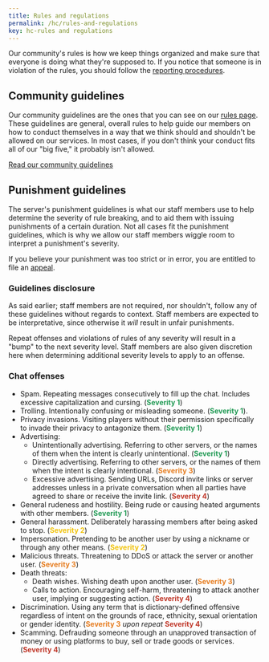 ```yaml
---
title: Rules and regulations
permalink: /hc/rules-and-regulations
key: hc-rules and regulations
---
```


Our community's rules is how we keep things organized and make sure that everyone is doing what they're supposed to. If you notice that someone is in violation of the rules, you should follow the [reporting procedures](#reporting).

## Community guidelines
Our community guidelines are the ones that you can see on our [rules page](../rules). These guidelines are general, overall rules to help guide our members on how to conduct themselves in a way that we think should and shouldn't be allowed on our services. In most cases, if you don't think your conduct fits all of our "big five," it probably isn't allowed.

<a class="button button--outline-primary button--rounded" href="{{ site.baseurl}}/rules">Read our community guidelines</a>

## Punishment guidelines
The server's punishment guidelines is what our staff members use to help determine the severity of rule breaking, and to aid them with issuing punishments of a certain duration. Not all cases fit the punishment guidelines, which is why we allow our staff members wiggle room to interpret a punishment's severity.

If you believe your punishment was too strict or in error, you are entitled to file an [appeal](#appealing).

### Guidelines disclosure
As said earlier; staff members are not required, nor shouldn't, follow any of these guidelines without regards to context. Staff members are expected to be interpretative, since otherwise it *will* result in unfair punishments.

Repeat offenses and violations of rules of any severity will result in a "bump" to the next severity level. Staff members are also given discretion here when determining additional severity levels to apply to an offense.

### Chat offenses
* Spam. Repeating messages consecutively to fill up the chat. Includes excessive capitalization and cursing. (<strong><span style="color: #239B56">Severity 1</span></strong>)
* Trolling. Intentionally confusing or misleading someone. (<strong><span style="color: #239B56">Severity 1</span></strong>).
* Privacy invasions. Visiting players without their permission specifically to invade their privacy to antagonize them. (<strong><span style="color: #239B56">Severity 1</span></strong>)
* Advertising:
  * Unintentionally advertising. Referring to other servers, or the names of them when the intent is clearly unintentional. (<strong><span style="color: #239B56">Severity 1</span></strong>)
  * Directly advertising. Referring to other servers, or the names of them when the intent is clearly intentional. (<strong><span style="color: #E67E22">Severity 3</span></strong>)
  * Excessive advertising. Sending URLs, Discord invite links or server addresses unless in a private conversation when all parties have agreed to share or receive the invite link. (<strong><span style="color: #C0392B">Severity 4</span></strong>)
* General rudeness and hostility. Being rude or causing heated arguments with other members. (<strong><span style="color: #239B56">Severity 1</span></strong>)
* General harassment. Deliberately harassing members after being asked to stop. (<strong><span style="color: #F1C40F">Severity 2</span></strong>)
* Impersonation. Pretending to be another user by using a nickname or through any other means. (<strong><span style="color: #F1C40F">Severity 2</span></strong>)
* Malicious threats. Threatening to DDoS or attack the server or another user. (<strong><span style="color: #E67E22">Severity 3</span></strong>)
* Death threats:
  * Death wishes. Wishing death upon another user. (<strong><span style="color: #E67E22">Severity 3</span></strong>)
  * Calls to action. Encouraging self-harm, threatening to attack another user, implying or suggesting action. (<strong><span style="color: #C0392B">Severity 4</span></strong>)
* Discrimination. Using any term that is dictionary-defined offensive regardless of intent on the grounds of race, ethnicity, sexual orientation or gender identity. (<strong><span style="color: #E67E22">Severity 3</span></strong> *upon repeat* <strong><span style="color: #C0392B">Severity 4</span></strong>)
* Scamming. Defrauding someone through an unapproved transaction of money or using platforms to buy, sell or trade goods or services. (<strong><span style="color: #C0392B">Severity 4</span></strong>)


<!-- <strong><span style="color: #B03A2E">Network Ban</span>:</strong> -->
